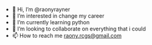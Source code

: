 - 👋 Hi, I’m @raonyrayner
- 👀 I’m interested in change my career
- 🌱 I’m currently learning python
- 💞️ I’m looking to collaborate on everything that i could
- 📫 How to reach me raony.rcgs@gmail.com

<!---
raonyrayner/raonyrayner is a ✨ special ✨ repository because its `README.md` (this file) appears on your GitHub profile.
You can click the Preview link to take a look at your changes.
--->
